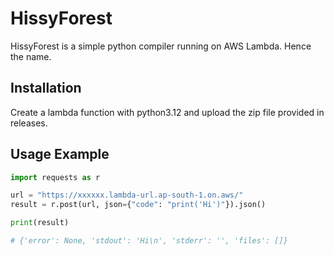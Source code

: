 # HissyForest

HissyForest is a simple python compiler running on AWS Lambda. Hence the name.

## Installation

Create a lambda function with python3.12 and upload the zip file provided in releases.

## Usage Example

```py
import requests as r

url = "https://xxxxxx.lambda-url.ap-south-1.on.aws/"
result = r.post(url, json={"code": "print('Hi')"}).json()

print(result)

# {'error': None, 'stdout': 'Hi\n', 'stderr': '', 'files': []}
```
